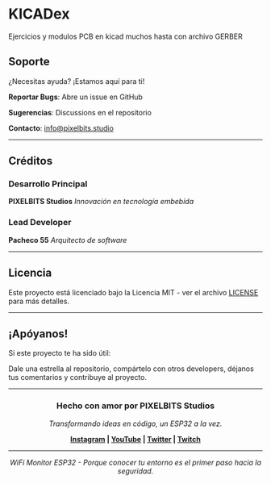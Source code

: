 # KICADex
Ejercicios y modulos PCB en kicad muchos hasta con archivo GERBER



## **Soporte**

¿Necesitas ayuda? ¡Estamos aquí para ti!

**Reportar Bugs**: Abre un issue en GitHub

**Sugerencias**: Discussions en el repositorio

**Contacto**: info@pixelbits.studio

---

## **Créditos**

### **Desarrollo Principal**

**PIXELBITS Studios**
*Innovación en tecnología embebida*

### **Lead Developer**

**Pacheco 55**
*Arquitecto de software*

---

## **Licencia**

Este proyecto está licenciado bajo la Licencia MIT - ver el archivo [LICENSE](LICENSE) para más detalles.

---

## **¡Apóyanos!**

Si este proyecto te ha sido útil:

Dale una estrella al repositorio, compártelo con otros developers, déjanos tus comentarios y contribuye al proyecto.

---

<div align="center">

### **Hecho con amor por PIXELBITS Studios**

*Transformando ideas en código, un ESP32 a la vez.*

**[Instagram](https://www.instagram.com/pixelbits_studios/) | [YouTube](https://www.youtube.com/channel/UCkLUjIeYTECtigFdcQjWu5Q) | [Twitter](https://x.com/pixelbitstud) | [Twitch](https://www.twitch.tv/pixelbits_studio/about)**

---

*WiFi Monitor ESP32 - Porque conocer tu entorno es el primer paso hacia la seguridad.*
